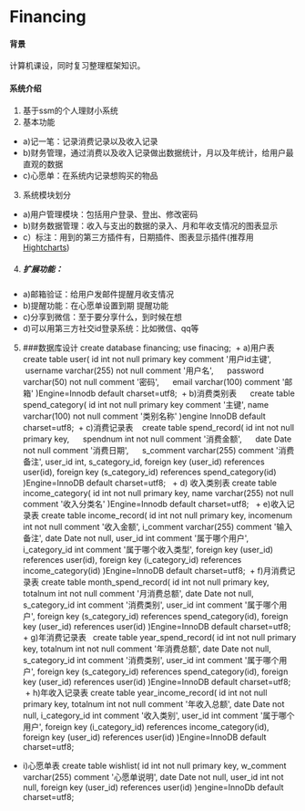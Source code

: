 # Financing
#### 背景
计算机课设，同时复习整理框架知识。
#### 系统介绍
1. 基于ssm的个人理财小系统
1. 基本功能
  + a)记一笔：记录消费记录以及收入记录
  + b)财务管理，通过消费以及收入记录做出数据统计，月以及年统计，给用户最直观的数据
  + c)心愿单：在系统内记录想购买的物品
3. 系统模块划分
  + a)用户管理模块：包括用户登录、登出、修改密码
  + b)财务数据管理：收入与支出的数据的录入、月和年收支情况的图表显示
  + c）标注：用到的第三方插件有，日期插件、图表显示插件(推荐用 [Hightcharts](https://www.hcharts.cn/demo/highcharts))

4. ##### 扩展功能：
  + a)邮箱验证：给用户发邮件提醒月收支情况
  + b)提醒功能：在心愿单设置到期 提醒功能
  + c)分享到微信：至于要分享什么，到时候在想
  + d)可以用第三方社交id登录系统：比如微信、qq等

5. ###数据库设计
  create database financing;
  use finacing;
  + a)用户表
      create table user(
      id int not null primary key comment '用户id主键',
      username varchar(255) not null comment '用户名',
      password varchar(50) not null comment '密码',
      email varchar(100) comment '邮箱'
      )Engine=Innodb default charset=utf8;
  + b)消费类别表
      create table spend_category(
        id int not null primary key comment '主键',
        name varchar(100) not null comment '类别名称'
      )engine InnoDB default charset=utf8;
  + c)消费记录表
    create table spend_record(
      id int not null primary key,
      spendnum int not null comment '消费金额',
      date Date not null comment '消费日期',
      s_comment varchar(255) comment '消费备注',
      user_id int,
      s_category_id,
      foreign key (user_id) references user(id),
      foreign key (s_category_id) references spend_category(id)
      )Engine=InnoDB default charset=utf8;
   + d) 收入类别表
      create table income_category(
        id int not null primary key,
        name varchar(255) not null comment '收入分类名'
      )Engine=Innodb default charset=utf8;
   + e)收入记录表
    create table income_record(
    id int not null primary key,
    incomenum int not null comment '收入金额',
    i_comment varchar(255) comment '输入备注',
    date Date not null,
    user_id int comment '属于哪个用户',
    i_category_id int comment '属于哪个收入类型',
    foreign key (user_id) references user(id),
    foreign key (i_category_id) references income_category(id)
    )Engine=InnoDB default charset=utf8;
  + f)月消费记录表
  create table month_spend_record(
    id int not null primary key,
    totalnum int not null comment '月消费总额',
    date Date not null,
    s_category_id int comment '消费类别',
    user_id int comment '属于哪个用户',
    foreign key (s_category_id) references spend_category(id),
    foreign key (user_id) references user(id)
   )Engine=InnoDB default charset=utf8;
   + g)年消费记录表
   create table year_spend_record(
    id int not null primary key,
    totalnum int not null comment '年消费总额',
    date Date not null,
    s_category_id int comment '消费类别',
    user_id int comment '属于哪个用户',
    foreign key (s_category_id) references spend_category(id),
    foreign key (user_id) references user(id)
   )Engine=InnoDB default charset=utf8;
  + h)年收入记录表
  create table year_income_record(
  id int not null primary key,
  totalnum int not null comment '年收入总额',
  date Date not null,
  i_category_id int comment '收入类别',
  user_id int comment '属于哪个用户',
  foreign key (i_category_id) references income_category(id),
  foreign key (user_id) references user(id)
  )Engine=InnoDB default charset=utf8;
 + i)心愿单表
 create table wishlist(
  id int not null primary key,
  w_comment varchar(255) comment '心愿单说明',
  date Date not null,
  user_id int not null,
  foreign key (user_id) references user(id)
  )engine=InnoDb default charset=utf8;
